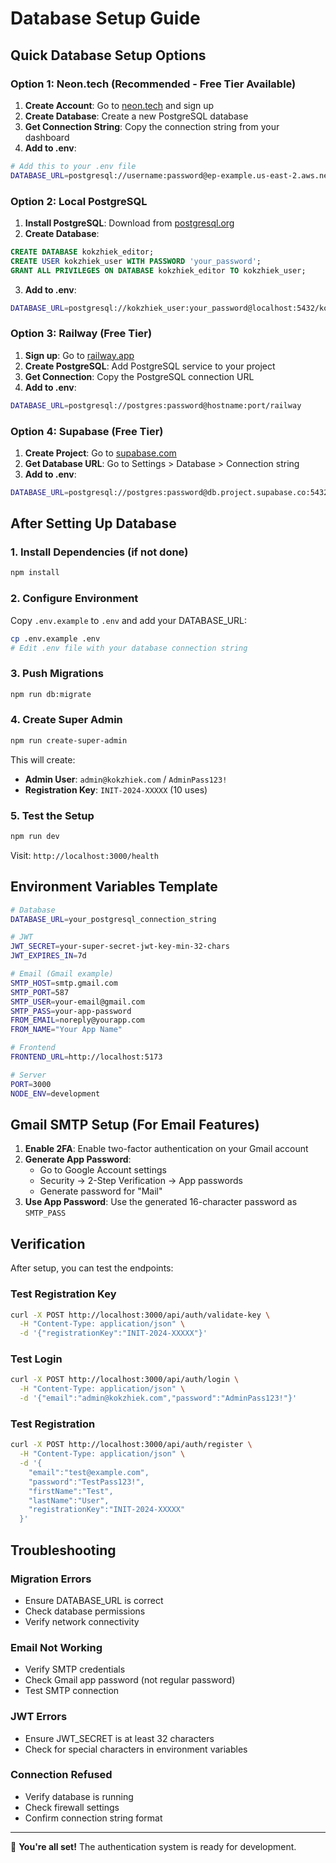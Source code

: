 # Database Setup Guide

## Quick Database Setup Options

### Option 1: Neon.tech (Recommended - Free Tier Available)

1. **Create Account**: Go to [neon.tech](https://neon.tech) and sign up
2. **Create Database**: Create a new PostgreSQL database
3. **Get Connection String**: Copy the connection string from your dashboard
4. **Add to .env**:

```bash
# Add this to your .env file
DATABASE_URL=postgresql://username:password@ep-example.us-east-2.aws.neon.tech/dbname?sslmode=require
```

### Option 2: Local PostgreSQL

1. **Install PostgreSQL**: Download from [postgresql.org](https://postgresql.org)
2. **Create Database**:
```sql
CREATE DATABASE kokzhiek_editor;
CREATE USER kokzhiek_user WITH PASSWORD 'your_password';
GRANT ALL PRIVILEGES ON DATABASE kokzhiek_editor TO kokzhiek_user;
```
3. **Add to .env**:
```bash
DATABASE_URL=postgresql://kokzhiek_user:your_password@localhost:5432/kokzhiek_editor
```

### Option 3: Railway (Free Tier)

1. **Sign up**: Go to [railway.app](https://railway.app)
2. **Create PostgreSQL**: Add PostgreSQL service to your project
3. **Get Connection**: Copy the PostgreSQL connection URL
4. **Add to .env**:
```bash
DATABASE_URL=postgresql://postgres:password@hostname:port/railway
```

### Option 4: Supabase (Free Tier)

1. **Create Project**: Go to [supabase.com](https://supabase.com)
2. **Get Database URL**: Go to Settings > Database > Connection string
3. **Add to .env**:
```bash
DATABASE_URL=postgresql://postgres:password@db.project.supabase.co:5432/postgres
```

## After Setting Up Database

### 1. Install Dependencies (if not done)
```bash
npm install
```

### 2. Configure Environment
Copy `.env.example` to `.env` and add your DATABASE_URL:
```bash
cp .env.example .env
# Edit .env file with your database connection string
```

### 3. Push Migrations
```bash
npm run db:migrate
```

### 4. Create Super Admin
```bash
npm run create-super-admin
```

This will create:
- **Admin User**: `admin@kokzhiek.com` / `AdminPass123!`
- **Registration Key**: `INIT-2024-XXXXX` (10 uses)

### 5. Test the Setup
```bash
npm run dev
```

Visit: `http://localhost:3000/health`

## Environment Variables Template

```bash
# Database
DATABASE_URL=your_postgresql_connection_string

# JWT
JWT_SECRET=your-super-secret-jwt-key-min-32-chars
JWT_EXPIRES_IN=7d

# Email (Gmail example)
SMTP_HOST=smtp.gmail.com
SMTP_PORT=587
SMTP_USER=your-email@gmail.com
SMTP_PASS=your-app-password
FROM_EMAIL=noreply@yourapp.com
FROM_NAME="Your App Name"

# Frontend
FRONTEND_URL=http://localhost:5173

# Server
PORT=3000
NODE_ENV=development
```

## Gmail SMTP Setup (For Email Features)

1. **Enable 2FA**: Enable two-factor authentication on your Gmail account
2. **Generate App Password**:
   - Go to Google Account settings
   - Security → 2-Step Verification → App passwords
   - Generate password for "Mail"
3. **Use App Password**: Use the generated 16-character password as `SMTP_PASS`

## Verification

After setup, you can test the endpoints:

### Test Registration Key
```bash
curl -X POST http://localhost:3000/api/auth/validate-key \
  -H "Content-Type: application/json" \
  -d '{"registrationKey":"INIT-2024-XXXXX"}'
```

### Test Login
```bash
curl -X POST http://localhost:3000/api/auth/login \
  -H "Content-Type: application/json" \
  -d '{"email":"admin@kokzhiek.com","password":"AdminPass123!"}'
```

### Test Registration
```bash
curl -X POST http://localhost:3000/api/auth/register \
  -H "Content-Type: application/json" \
  -d '{
    "email":"test@example.com",
    "password":"TestPass123!",
    "firstName":"Test",
    "lastName":"User",
    "registrationKey":"INIT-2024-XXXXX"
  }'
```

## Troubleshooting

### Migration Errors
- Ensure DATABASE_URL is correct
- Check database permissions
- Verify network connectivity

### Email Not Working
- Verify SMTP credentials
- Check Gmail app password (not regular password)
- Test SMTP connection

### JWT Errors
- Ensure JWT_SECRET is at least 32 characters
- Check for special characters in environment variables

### Connection Refused
- Verify database is running
- Check firewall settings
- Confirm connection string format

---

🎉 **You're all set!** The authentication system is ready for development.